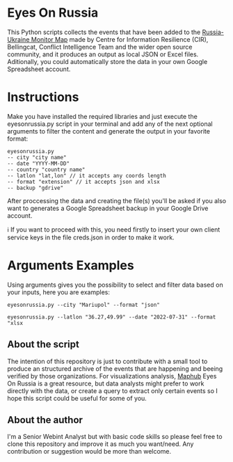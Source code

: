 # Eyes On Russia
This Python scripts collects the events that have been added to the [Russia-Ukraine Monitor Map](https://eyesonrussia.org/) made by Centre for Information Resilience (CIR), Bellingcat, Conflict Intelligence Team  and the wider open source community, and it produces an output as local JSON or Excel files. Aditionally, you could automatically store the data in your own Google Spreadsheet account.  

# Instructions
Make you have installed the required libraries and just execute the eyesonrussia.py script in your terminal and add any of the next optional arguments to filter the content and generate the output in your favorite format:
~~~
eyesonrussia.py
-- city "city name" 
-- date "YYYY-MM-DD"
-- country "country name"
-- latlon "lat,lon" // it accepts any coords length
-- format "extension" // it accepts json and xlsx
-- backup "gdrive" 
~~~

After proccessing the data and creating the file(s) you'll be asked if you also want to generates a Google Spreadsheet backup in your Google Drive account. 

ℹ️ If you want to proceed with this, you need firstly to insert your own client service keys in the file creds.json in order to make it work. 

# Arguments Examples
Using arguments gives you the possibility to select and filter data based on your inputs, here you are examples:

`eyesonrussia.py --city "Mariupol" --format "json"`

`eyesonrussia.py --latlon "36.27,49.99" --date "2022-07-31" --format "xlsx`

## About the script
The intention of this repository is just to contribute with a small tool to produce an structured archive of the events that are happening and beeing verified by those organizations. For visualizations analysis, [Maphub](https://maphub.net) Eyes On Russia is a great resource, but data analysts might prefer to work directly with the data, or create a query to extract only certain events so I hope this script could be useful for some of you.

## About the author
I'm a Senior Webint Analyst but with basic code skills so please feel free to clone this repository and improve it as much you want/need. Any contribution or suggestion would be more than welcome.
